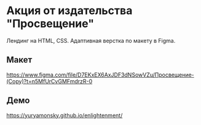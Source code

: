 # Акция от издательства "Просвещение"
Лендинг на HTML, CSS.
Адаптивная верстка по макету в Figma.  

## Макет
https://www.figma.com/file/D7EKxEX6AxJDF3dNSowVZu/Просвещение-(Copy)?t=n5MfUrCvGMFmdrzR-0

## Демо
https://yuryamonsky.github.io/enlightenment/
